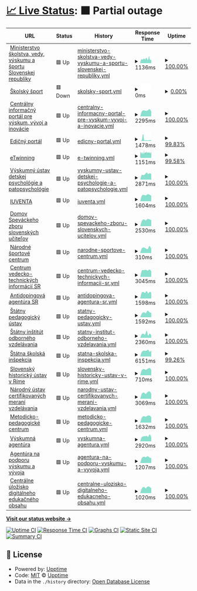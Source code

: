 # [📈 Live Status](https://lubosm.github.io/minedusk-uptime/): <!--live status--> **🟧 Partial outage**

<!--start: status pages-->
<!-- This summary is generated by Upptime (https://github.com/upptime/upptime) -->
<!-- Do not edit this manually, your changes will be overwritten -->
<!-- prettier-ignore -->
| URL | Status | History | Response Time | Uptime |
| --- | ------ | ------- | ------------- | ------ |
| <img alt="" src="https://www.minedu.sk/favicon.ico" height="13"> [Ministerstvo školstva, vedy, výskumu a športu Slovenskej republiky](https://www.minedu.sk/) | 🟩 Up | [ministerstvo-skolstva-vedy-vyskumu-a-sportu-slovenskej-republiky.yml](https://github.com/lubosm/minedusk-uptime/commits/HEAD/history/ministerstvo-skolstva-vedy-vyskumu-a-sportu-slovenskej-republiky.yml) | <details><summary><img alt="Response time graph" src="./graphs/ministerstvo-skolstva-vedy-vyskumu-a-sportu-slovenskej-republiky/response-time-week.png" height="20"> 1136ms</summary><br><a href="https://lubosm.github.io/minedusk-uptime/history/ministerstvo-skolstva-vedy-vyskumu-a-sportu-slovenskej-republiky"><img alt="Response time 1116" src="https://img.shields.io/endpoint?url=https%3A%2F%2Fraw.githubusercontent.com%2Flubosm%2Fminedusk-uptime%2FHEAD%2Fapi%2Fministerstvo-skolstva-vedy-vyskumu-a-sportu-slovenskej-republiky%2Fresponse-time.json"></a><br><a href="https://lubosm.github.io/minedusk-uptime/history/ministerstvo-skolstva-vedy-vyskumu-a-sportu-slovenskej-republiky"><img alt="24-hour response time 1188" src="https://img.shields.io/endpoint?url=https%3A%2F%2Fraw.githubusercontent.com%2Flubosm%2Fminedusk-uptime%2FHEAD%2Fapi%2Fministerstvo-skolstva-vedy-vyskumu-a-sportu-slovenskej-republiky%2Fresponse-time-day.json"></a><br><a href="https://lubosm.github.io/minedusk-uptime/history/ministerstvo-skolstva-vedy-vyskumu-a-sportu-slovenskej-republiky"><img alt="7-day response time 1136" src="https://img.shields.io/endpoint?url=https%3A%2F%2Fraw.githubusercontent.com%2Flubosm%2Fminedusk-uptime%2FHEAD%2Fapi%2Fministerstvo-skolstva-vedy-vyskumu-a-sportu-slovenskej-republiky%2Fresponse-time-week.json"></a><br><a href="https://lubosm.github.io/minedusk-uptime/history/ministerstvo-skolstva-vedy-vyskumu-a-sportu-slovenskej-republiky"><img alt="30-day response time 1094" src="https://img.shields.io/endpoint?url=https%3A%2F%2Fraw.githubusercontent.com%2Flubosm%2Fminedusk-uptime%2FHEAD%2Fapi%2Fministerstvo-skolstva-vedy-vyskumu-a-sportu-slovenskej-republiky%2Fresponse-time-month.json"></a><br><a href="https://lubosm.github.io/minedusk-uptime/history/ministerstvo-skolstva-vedy-vyskumu-a-sportu-slovenskej-republiky"><img alt="1-year response time 1076" src="https://img.shields.io/endpoint?url=https%3A%2F%2Fraw.githubusercontent.com%2Flubosm%2Fminedusk-uptime%2FHEAD%2Fapi%2Fministerstvo-skolstva-vedy-vyskumu-a-sportu-slovenskej-republiky%2Fresponse-time-year.json"></a></details> | <details><summary><a href="https://lubosm.github.io/minedusk-uptime/history/ministerstvo-skolstva-vedy-vyskumu-a-sportu-slovenskej-republiky">100.00%</a></summary><a href="https://lubosm.github.io/minedusk-uptime/history/ministerstvo-skolstva-vedy-vyskumu-a-sportu-slovenskej-republiky"><img alt="All-time uptime 100.00%" src="https://img.shields.io/endpoint?url=https%3A%2F%2Fraw.githubusercontent.com%2Flubosm%2Fminedusk-uptime%2FHEAD%2Fapi%2Fministerstvo-skolstva-vedy-vyskumu-a-sportu-slovenskej-republiky%2Fuptime.json"></a><br><a href="https://lubosm.github.io/minedusk-uptime/history/ministerstvo-skolstva-vedy-vyskumu-a-sportu-slovenskej-republiky"><img alt="24-hour uptime 100.00%" src="https://img.shields.io/endpoint?url=https%3A%2F%2Fraw.githubusercontent.com%2Flubosm%2Fminedusk-uptime%2FHEAD%2Fapi%2Fministerstvo-skolstva-vedy-vyskumu-a-sportu-slovenskej-republiky%2Fuptime-day.json"></a><br><a href="https://lubosm.github.io/minedusk-uptime/history/ministerstvo-skolstva-vedy-vyskumu-a-sportu-slovenskej-republiky"><img alt="7-day uptime 100.00%" src="https://img.shields.io/endpoint?url=https%3A%2F%2Fraw.githubusercontent.com%2Flubosm%2Fminedusk-uptime%2FHEAD%2Fapi%2Fministerstvo-skolstva-vedy-vyskumu-a-sportu-slovenskej-republiky%2Fuptime-week.json"></a><br><a href="https://lubosm.github.io/minedusk-uptime/history/ministerstvo-skolstva-vedy-vyskumu-a-sportu-slovenskej-republiky"><img alt="30-day uptime 100.00%" src="https://img.shields.io/endpoint?url=https%3A%2F%2Fraw.githubusercontent.com%2Flubosm%2Fminedusk-uptime%2FHEAD%2Fapi%2Fministerstvo-skolstva-vedy-vyskumu-a-sportu-slovenskej-republiky%2Fuptime-month.json"></a><br><a href="https://lubosm.github.io/minedusk-uptime/history/ministerstvo-skolstva-vedy-vyskumu-a-sportu-slovenskej-republiky"><img alt="1-year uptime 100.00%" src="https://img.shields.io/endpoint?url=https%3A%2F%2Fraw.githubusercontent.com%2Flubosm%2Fminedusk-uptime%2FHEAD%2Fapi%2Fministerstvo-skolstva-vedy-vyskumu-a-sportu-slovenskej-republiky%2Fuptime-year.json"></a></details>
| <img alt="" src="https://icons.duckduckgo.com/ip3/skolskysport.sk.ico" height="13"> [Školský šport](https://skolskysport.sk/) | 🟥 Down | [skolsky-sport.yml](https://github.com/lubosm/minedusk-uptime/commits/HEAD/history/skolsky-sport.yml) | <details><summary><img alt="Response time graph" src="./graphs/skolsky-sport/response-time-week.png" height="20"> 0ms</summary><br><a href="https://lubosm.github.io/minedusk-uptime/history/skolsky-sport"><img alt="Response time 3746" src="https://img.shields.io/endpoint?url=https%3A%2F%2Fraw.githubusercontent.com%2Flubosm%2Fminedusk-uptime%2FHEAD%2Fapi%2Fskolsky-sport%2Fresponse-time.json"></a><br><a href="https://lubosm.github.io/minedusk-uptime/history/skolsky-sport"><img alt="24-hour response time 0" src="https://img.shields.io/endpoint?url=https%3A%2F%2Fraw.githubusercontent.com%2Flubosm%2Fminedusk-uptime%2FHEAD%2Fapi%2Fskolsky-sport%2Fresponse-time-day.json"></a><br><a href="https://lubosm.github.io/minedusk-uptime/history/skolsky-sport"><img alt="7-day response time 0" src="https://img.shields.io/endpoint?url=https%3A%2F%2Fraw.githubusercontent.com%2Flubosm%2Fminedusk-uptime%2FHEAD%2Fapi%2Fskolsky-sport%2Fresponse-time-week.json"></a><br><a href="https://lubosm.github.io/minedusk-uptime/history/skolsky-sport"><img alt="30-day response time 0" src="https://img.shields.io/endpoint?url=https%3A%2F%2Fraw.githubusercontent.com%2Flubosm%2Fminedusk-uptime%2FHEAD%2Fapi%2Fskolsky-sport%2Fresponse-time-month.json"></a><br><a href="https://lubosm.github.io/minedusk-uptime/history/skolsky-sport"><img alt="1-year response time 3726" src="https://img.shields.io/endpoint?url=https%3A%2F%2Fraw.githubusercontent.com%2Flubosm%2Fminedusk-uptime%2FHEAD%2Fapi%2Fskolsky-sport%2Fresponse-time-year.json"></a></details> | <details><summary><a href="https://lubosm.github.io/minedusk-uptime/history/skolsky-sport">0.00%</a></summary><a href="https://lubosm.github.io/minedusk-uptime/history/skolsky-sport"><img alt="All-time uptime 60.78%" src="https://img.shields.io/endpoint?url=https%3A%2F%2Fraw.githubusercontent.com%2Flubosm%2Fminedusk-uptime%2FHEAD%2Fapi%2Fskolsky-sport%2Fuptime.json"></a><br><a href="https://lubosm.github.io/minedusk-uptime/history/skolsky-sport"><img alt="24-hour uptime 0.00%" src="https://img.shields.io/endpoint?url=https%3A%2F%2Fraw.githubusercontent.com%2Flubosm%2Fminedusk-uptime%2FHEAD%2Fapi%2Fskolsky-sport%2Fuptime-day.json"></a><br><a href="https://lubosm.github.io/minedusk-uptime/history/skolsky-sport"><img alt="7-day uptime 0.00%" src="https://img.shields.io/endpoint?url=https%3A%2F%2Fraw.githubusercontent.com%2Flubosm%2Fminedusk-uptime%2FHEAD%2Fapi%2Fskolsky-sport%2Fuptime-week.json"></a><br><a href="https://lubosm.github.io/minedusk-uptime/history/skolsky-sport"><img alt="30-day uptime 0.00%" src="https://img.shields.io/endpoint?url=https%3A%2F%2Fraw.githubusercontent.com%2Flubosm%2Fminedusk-uptime%2FHEAD%2Fapi%2Fskolsky-sport%2Fuptime-month.json"></a><br><a href="https://lubosm.github.io/minedusk-uptime/history/skolsky-sport"><img alt="1-year uptime 70.21%" src="https://img.shields.io/endpoint?url=https%3A%2F%2Fraw.githubusercontent.com%2Flubosm%2Fminedusk-uptime%2FHEAD%2Fapi%2Fskolsky-sport%2Fuptime-year.json"></a></details>
| <img alt="" src="https://icons.duckduckgo.com/ip3/www.vedatechnika.sk.ico" height="13"> [Centrálny informačný portál pre výskum, vývoj a inovácie](https://www.vedatechnika.sk/) | 🟩 Up | [centralny-informacny-portal-pre-vyskum-vyvoj-a-inovacie.yml](https://github.com/lubosm/minedusk-uptime/commits/HEAD/history/centralny-informacny-portal-pre-vyskum-vyvoj-a-inovacie.yml) | <details><summary><img alt="Response time graph" src="./graphs/centralny-informacny-portal-pre-vyskum-vyvoj-a-inovacie/response-time-week.png" height="20"> 2295ms</summary><br><a href="https://lubosm.github.io/minedusk-uptime/history/centralny-informacny-portal-pre-vyskum-vyvoj-a-inovacie"><img alt="Response time 2129" src="https://img.shields.io/endpoint?url=https%3A%2F%2Fraw.githubusercontent.com%2Flubosm%2Fminedusk-uptime%2FHEAD%2Fapi%2Fcentralny-informacny-portal-pre-vyskum-vyvoj-a-inovacie%2Fresponse-time.json"></a><br><a href="https://lubosm.github.io/minedusk-uptime/history/centralny-informacny-portal-pre-vyskum-vyvoj-a-inovacie"><img alt="24-hour response time 1839" src="https://img.shields.io/endpoint?url=https%3A%2F%2Fraw.githubusercontent.com%2Flubosm%2Fminedusk-uptime%2FHEAD%2Fapi%2Fcentralny-informacny-portal-pre-vyskum-vyvoj-a-inovacie%2Fresponse-time-day.json"></a><br><a href="https://lubosm.github.io/minedusk-uptime/history/centralny-informacny-portal-pre-vyskum-vyvoj-a-inovacie"><img alt="7-day response time 2295" src="https://img.shields.io/endpoint?url=https%3A%2F%2Fraw.githubusercontent.com%2Flubosm%2Fminedusk-uptime%2FHEAD%2Fapi%2Fcentralny-informacny-portal-pre-vyskum-vyvoj-a-inovacie%2Fresponse-time-week.json"></a><br><a href="https://lubosm.github.io/minedusk-uptime/history/centralny-informacny-portal-pre-vyskum-vyvoj-a-inovacie"><img alt="30-day response time 2264" src="https://img.shields.io/endpoint?url=https%3A%2F%2Fraw.githubusercontent.com%2Flubosm%2Fminedusk-uptime%2FHEAD%2Fapi%2Fcentralny-informacny-portal-pre-vyskum-vyvoj-a-inovacie%2Fresponse-time-month.json"></a><br><a href="https://lubosm.github.io/minedusk-uptime/history/centralny-informacny-portal-pre-vyskum-vyvoj-a-inovacie"><img alt="1-year response time 2067" src="https://img.shields.io/endpoint?url=https%3A%2F%2Fraw.githubusercontent.com%2Flubosm%2Fminedusk-uptime%2FHEAD%2Fapi%2Fcentralny-informacny-portal-pre-vyskum-vyvoj-a-inovacie%2Fresponse-time-year.json"></a></details> | <details><summary><a href="https://lubosm.github.io/minedusk-uptime/history/centralny-informacny-portal-pre-vyskum-vyvoj-a-inovacie">100.00%</a></summary><a href="https://lubosm.github.io/minedusk-uptime/history/centralny-informacny-portal-pre-vyskum-vyvoj-a-inovacie"><img alt="All-time uptime 100.00%" src="https://img.shields.io/endpoint?url=https%3A%2F%2Fraw.githubusercontent.com%2Flubosm%2Fminedusk-uptime%2FHEAD%2Fapi%2Fcentralny-informacny-portal-pre-vyskum-vyvoj-a-inovacie%2Fuptime.json"></a><br><a href="https://lubosm.github.io/minedusk-uptime/history/centralny-informacny-portal-pre-vyskum-vyvoj-a-inovacie"><img alt="24-hour uptime 100.00%" src="https://img.shields.io/endpoint?url=https%3A%2F%2Fraw.githubusercontent.com%2Flubosm%2Fminedusk-uptime%2FHEAD%2Fapi%2Fcentralny-informacny-portal-pre-vyskum-vyvoj-a-inovacie%2Fuptime-day.json"></a><br><a href="https://lubosm.github.io/minedusk-uptime/history/centralny-informacny-portal-pre-vyskum-vyvoj-a-inovacie"><img alt="7-day uptime 100.00%" src="https://img.shields.io/endpoint?url=https%3A%2F%2Fraw.githubusercontent.com%2Flubosm%2Fminedusk-uptime%2FHEAD%2Fapi%2Fcentralny-informacny-portal-pre-vyskum-vyvoj-a-inovacie%2Fuptime-week.json"></a><br><a href="https://lubosm.github.io/minedusk-uptime/history/centralny-informacny-portal-pre-vyskum-vyvoj-a-inovacie"><img alt="30-day uptime 100.00%" src="https://img.shields.io/endpoint?url=https%3A%2F%2Fraw.githubusercontent.com%2Flubosm%2Fminedusk-uptime%2FHEAD%2Fapi%2Fcentralny-informacny-portal-pre-vyskum-vyvoj-a-inovacie%2Fuptime-month.json"></a><br><a href="https://lubosm.github.io/minedusk-uptime/history/centralny-informacny-portal-pre-vyskum-vyvoj-a-inovacie"><img alt="1-year uptime 100.00%" src="https://img.shields.io/endpoint?url=https%3A%2F%2Fraw.githubusercontent.com%2Flubosm%2Fminedusk-uptime%2FHEAD%2Fapi%2Fcentralny-informacny-portal-pre-vyskum-vyvoj-a-inovacie%2Fuptime-year.json"></a></details>
| <img alt="" src="https://icons.duckduckgo.com/ip3/edicnyportal.iedu.sk.ico" height="13"> [Edičný portál](https://edicnyportal.iedu.sk/) | 🟩 Up | [edicny-portal.yml](https://github.com/lubosm/minedusk-uptime/commits/HEAD/history/edicny-portal.yml) | <details><summary><img alt="Response time graph" src="./graphs/edicny-portal/response-time-week.png" height="20"> 1478ms</summary><br><a href="https://lubosm.github.io/minedusk-uptime/history/edicny-portal"><img alt="Response time 1551" src="https://img.shields.io/endpoint?url=https%3A%2F%2Fraw.githubusercontent.com%2Flubosm%2Fminedusk-uptime%2FHEAD%2Fapi%2Fedicny-portal%2Fresponse-time.json"></a><br><a href="https://lubosm.github.io/minedusk-uptime/history/edicny-portal"><img alt="24-hour response time 1120" src="https://img.shields.io/endpoint?url=https%3A%2F%2Fraw.githubusercontent.com%2Flubosm%2Fminedusk-uptime%2FHEAD%2Fapi%2Fedicny-portal%2Fresponse-time-day.json"></a><br><a href="https://lubosm.github.io/minedusk-uptime/history/edicny-portal"><img alt="7-day response time 1478" src="https://img.shields.io/endpoint?url=https%3A%2F%2Fraw.githubusercontent.com%2Flubosm%2Fminedusk-uptime%2FHEAD%2Fapi%2Fedicny-portal%2Fresponse-time-week.json"></a><br><a href="https://lubosm.github.io/minedusk-uptime/history/edicny-portal"><img alt="30-day response time 1959" src="https://img.shields.io/endpoint?url=https%3A%2F%2Fraw.githubusercontent.com%2Flubosm%2Fminedusk-uptime%2FHEAD%2Fapi%2Fedicny-portal%2Fresponse-time-month.json"></a><br><a href="https://lubosm.github.io/minedusk-uptime/history/edicny-portal"><img alt="1-year response time 1689" src="https://img.shields.io/endpoint?url=https%3A%2F%2Fraw.githubusercontent.com%2Flubosm%2Fminedusk-uptime%2FHEAD%2Fapi%2Fedicny-portal%2Fresponse-time-year.json"></a></details> | <details><summary><a href="https://lubosm.github.io/minedusk-uptime/history/edicny-portal">99.83%</a></summary><a href="https://lubosm.github.io/minedusk-uptime/history/edicny-portal"><img alt="All-time uptime 99.63%" src="https://img.shields.io/endpoint?url=https%3A%2F%2Fraw.githubusercontent.com%2Flubosm%2Fminedusk-uptime%2FHEAD%2Fapi%2Fedicny-portal%2Fuptime.json"></a><br><a href="https://lubosm.github.io/minedusk-uptime/history/edicny-portal"><img alt="24-hour uptime 100.00%" src="https://img.shields.io/endpoint?url=https%3A%2F%2Fraw.githubusercontent.com%2Flubosm%2Fminedusk-uptime%2FHEAD%2Fapi%2Fedicny-portal%2Fuptime-day.json"></a><br><a href="https://lubosm.github.io/minedusk-uptime/history/edicny-portal"><img alt="7-day uptime 99.83%" src="https://img.shields.io/endpoint?url=https%3A%2F%2Fraw.githubusercontent.com%2Flubosm%2Fminedusk-uptime%2FHEAD%2Fapi%2Fedicny-portal%2Fuptime-week.json"></a><br><a href="https://lubosm.github.io/minedusk-uptime/history/edicny-portal"><img alt="30-day uptime 99.96%" src="https://img.shields.io/endpoint?url=https%3A%2F%2Fraw.githubusercontent.com%2Flubosm%2Fminedusk-uptime%2FHEAD%2Fapi%2Fedicny-portal%2Fuptime-month.json"></a><br><a href="https://lubosm.github.io/minedusk-uptime/history/edicny-portal"><img alt="1-year uptime 98.92%" src="https://img.shields.io/endpoint?url=https%3A%2F%2Fraw.githubusercontent.com%2Flubosm%2Fminedusk-uptime%2FHEAD%2Fapi%2Fedicny-portal%2Fuptime-year.json"></a></details>
| <img alt="" src="https://icons.duckduckgo.com/ip3/www.etwinning.sk.ico" height="13"> [eTwinning](http://www.etwinning.sk/) | 🟩 Up | [e-twinning.yml](https://github.com/lubosm/minedusk-uptime/commits/HEAD/history/e-twinning.yml) | <details><summary><img alt="Response time graph" src="./graphs/e-twinning/response-time-week.png" height="20"> 1151ms</summary><br><a href="https://lubosm.github.io/minedusk-uptime/history/e-twinning"><img alt="Response time 1213" src="https://img.shields.io/endpoint?url=https%3A%2F%2Fraw.githubusercontent.com%2Flubosm%2Fminedusk-uptime%2FHEAD%2Fapi%2Fe-twinning%2Fresponse-time.json"></a><br><a href="https://lubosm.github.io/minedusk-uptime/history/e-twinning"><img alt="24-hour response time 1117" src="https://img.shields.io/endpoint?url=https%3A%2F%2Fraw.githubusercontent.com%2Flubosm%2Fminedusk-uptime%2FHEAD%2Fapi%2Fe-twinning%2Fresponse-time-day.json"></a><br><a href="https://lubosm.github.io/minedusk-uptime/history/e-twinning"><img alt="7-day response time 1151" src="https://img.shields.io/endpoint?url=https%3A%2F%2Fraw.githubusercontent.com%2Flubosm%2Fminedusk-uptime%2FHEAD%2Fapi%2Fe-twinning%2Fresponse-time-week.json"></a><br><a href="https://lubosm.github.io/minedusk-uptime/history/e-twinning"><img alt="30-day response time 1317" src="https://img.shields.io/endpoint?url=https%3A%2F%2Fraw.githubusercontent.com%2Flubosm%2Fminedusk-uptime%2FHEAD%2Fapi%2Fe-twinning%2Fresponse-time-month.json"></a><br><a href="https://lubosm.github.io/minedusk-uptime/history/e-twinning"><img alt="1-year response time 1220" src="https://img.shields.io/endpoint?url=https%3A%2F%2Fraw.githubusercontent.com%2Flubosm%2Fminedusk-uptime%2FHEAD%2Fapi%2Fe-twinning%2Fresponse-time-year.json"></a></details> | <details><summary><a href="https://lubosm.github.io/minedusk-uptime/history/e-twinning">99.58%</a></summary><a href="https://lubosm.github.io/minedusk-uptime/history/e-twinning"><img alt="All-time uptime 98.26%" src="https://img.shields.io/endpoint?url=https%3A%2F%2Fraw.githubusercontent.com%2Flubosm%2Fminedusk-uptime%2FHEAD%2Fapi%2Fe-twinning%2Fuptime.json"></a><br><a href="https://lubosm.github.io/minedusk-uptime/history/e-twinning"><img alt="24-hour uptime 99.59%" src="https://img.shields.io/endpoint?url=https%3A%2F%2Fraw.githubusercontent.com%2Flubosm%2Fminedusk-uptime%2FHEAD%2Fapi%2Fe-twinning%2Fuptime-day.json"></a><br><a href="https://lubosm.github.io/minedusk-uptime/history/e-twinning"><img alt="7-day uptime 99.58%" src="https://img.shields.io/endpoint?url=https%3A%2F%2Fraw.githubusercontent.com%2Flubosm%2Fminedusk-uptime%2FHEAD%2Fapi%2Fe-twinning%2Fuptime-week.json"></a><br><a href="https://lubosm.github.io/minedusk-uptime/history/e-twinning"><img alt="30-day uptime 93.01%" src="https://img.shields.io/endpoint?url=https%3A%2F%2Fraw.githubusercontent.com%2Flubosm%2Fminedusk-uptime%2FHEAD%2Fapi%2Fe-twinning%2Fuptime-month.json"></a><br><a href="https://lubosm.github.io/minedusk-uptime/history/e-twinning"><img alt="1-year uptime 97.99%" src="https://img.shields.io/endpoint?url=https%3A%2F%2Fraw.githubusercontent.com%2Flubosm%2Fminedusk-uptime%2FHEAD%2Fapi%2Fe-twinning%2Fuptime-year.json"></a></details>
| <img alt="" src="https://icons.duckduckgo.com/ip3/vudpap.sk.ico" height="13"> [Výskumný ústav detskej psychológie a patopsychológie](https://vudpap.sk/) | 🟩 Up | [vyskumny-ustav-detskej-psychologie-a-patopsychologie.yml](https://github.com/lubosm/minedusk-uptime/commits/HEAD/history/vyskumny-ustav-detskej-psychologie-a-patopsychologie.yml) | <details><summary><img alt="Response time graph" src="./graphs/vyskumny-ustav-detskej-psychologie-a-patopsychologie/response-time-week.png" height="20"> 2871ms</summary><br><a href="https://lubosm.github.io/minedusk-uptime/history/vyskumny-ustav-detskej-psychologie-a-patopsychologie"><img alt="Response time 2831" src="https://img.shields.io/endpoint?url=https%3A%2F%2Fraw.githubusercontent.com%2Flubosm%2Fminedusk-uptime%2FHEAD%2Fapi%2Fvyskumny-ustav-detskej-psychologie-a-patopsychologie%2Fresponse-time.json"></a><br><a href="https://lubosm.github.io/minedusk-uptime/history/vyskumny-ustav-detskej-psychologie-a-patopsychologie"><img alt="24-hour response time 1886" src="https://img.shields.io/endpoint?url=https%3A%2F%2Fraw.githubusercontent.com%2Flubosm%2Fminedusk-uptime%2FHEAD%2Fapi%2Fvyskumny-ustav-detskej-psychologie-a-patopsychologie%2Fresponse-time-day.json"></a><br><a href="https://lubosm.github.io/minedusk-uptime/history/vyskumny-ustav-detskej-psychologie-a-patopsychologie"><img alt="7-day response time 2871" src="https://img.shields.io/endpoint?url=https%3A%2F%2Fraw.githubusercontent.com%2Flubosm%2Fminedusk-uptime%2FHEAD%2Fapi%2Fvyskumny-ustav-detskej-psychologie-a-patopsychologie%2Fresponse-time-week.json"></a><br><a href="https://lubosm.github.io/minedusk-uptime/history/vyskumny-ustav-detskej-psychologie-a-patopsychologie"><img alt="30-day response time 2611" src="https://img.shields.io/endpoint?url=https%3A%2F%2Fraw.githubusercontent.com%2Flubosm%2Fminedusk-uptime%2FHEAD%2Fapi%2Fvyskumny-ustav-detskej-psychologie-a-patopsychologie%2Fresponse-time-month.json"></a><br><a href="https://lubosm.github.io/minedusk-uptime/history/vyskumny-ustav-detskej-psychologie-a-patopsychologie"><img alt="1-year response time 2928" src="https://img.shields.io/endpoint?url=https%3A%2F%2Fraw.githubusercontent.com%2Flubosm%2Fminedusk-uptime%2FHEAD%2Fapi%2Fvyskumny-ustav-detskej-psychologie-a-patopsychologie%2Fresponse-time-year.json"></a></details> | <details><summary><a href="https://lubosm.github.io/minedusk-uptime/history/vyskumny-ustav-detskej-psychologie-a-patopsychologie">100.00%</a></summary><a href="https://lubosm.github.io/minedusk-uptime/history/vyskumny-ustav-detskej-psychologie-a-patopsychologie"><img alt="All-time uptime 100.00%" src="https://img.shields.io/endpoint?url=https%3A%2F%2Fraw.githubusercontent.com%2Flubosm%2Fminedusk-uptime%2FHEAD%2Fapi%2Fvyskumny-ustav-detskej-psychologie-a-patopsychologie%2Fuptime.json"></a><br><a href="https://lubosm.github.io/minedusk-uptime/history/vyskumny-ustav-detskej-psychologie-a-patopsychologie"><img alt="24-hour uptime 100.00%" src="https://img.shields.io/endpoint?url=https%3A%2F%2Fraw.githubusercontent.com%2Flubosm%2Fminedusk-uptime%2FHEAD%2Fapi%2Fvyskumny-ustav-detskej-psychologie-a-patopsychologie%2Fuptime-day.json"></a><br><a href="https://lubosm.github.io/minedusk-uptime/history/vyskumny-ustav-detskej-psychologie-a-patopsychologie"><img alt="7-day uptime 100.00%" src="https://img.shields.io/endpoint?url=https%3A%2F%2Fraw.githubusercontent.com%2Flubosm%2Fminedusk-uptime%2FHEAD%2Fapi%2Fvyskumny-ustav-detskej-psychologie-a-patopsychologie%2Fuptime-week.json"></a><br><a href="https://lubosm.github.io/minedusk-uptime/history/vyskumny-ustav-detskej-psychologie-a-patopsychologie"><img alt="30-day uptime 100.00%" src="https://img.shields.io/endpoint?url=https%3A%2F%2Fraw.githubusercontent.com%2Flubosm%2Fminedusk-uptime%2FHEAD%2Fapi%2Fvyskumny-ustav-detskej-psychologie-a-patopsychologie%2Fuptime-month.json"></a><br><a href="https://lubosm.github.io/minedusk-uptime/history/vyskumny-ustav-detskej-psychologie-a-patopsychologie"><img alt="1-year uptime 100.00%" src="https://img.shields.io/endpoint?url=https%3A%2F%2Fraw.githubusercontent.com%2Flubosm%2Fminedusk-uptime%2FHEAD%2Fapi%2Fvyskumny-ustav-detskej-psychologie-a-patopsychologie%2Fuptime-year.json"></a></details>
| <img alt="" src="https://icons.duckduckgo.com/ip3/www.iuventa.sk.ico" height="13"> [IUVENTA](https://www.iuventa.sk/) | 🟩 Up | [iuventa.yml](https://github.com/lubosm/minedusk-uptime/commits/HEAD/history/iuventa.yml) | <details><summary><img alt="Response time graph" src="./graphs/iuventa/response-time-week.png" height="20"> 1604ms</summary><br><a href="https://lubosm.github.io/minedusk-uptime/history/iuventa"><img alt="Response time 1553" src="https://img.shields.io/endpoint?url=https%3A%2F%2Fraw.githubusercontent.com%2Flubosm%2Fminedusk-uptime%2FHEAD%2Fapi%2Fiuventa%2Fresponse-time.json"></a><br><a href="https://lubosm.github.io/minedusk-uptime/history/iuventa"><img alt="24-hour response time 1314" src="https://img.shields.io/endpoint?url=https%3A%2F%2Fraw.githubusercontent.com%2Flubosm%2Fminedusk-uptime%2FHEAD%2Fapi%2Fiuventa%2Fresponse-time-day.json"></a><br><a href="https://lubosm.github.io/minedusk-uptime/history/iuventa"><img alt="7-day response time 1604" src="https://img.shields.io/endpoint?url=https%3A%2F%2Fraw.githubusercontent.com%2Flubosm%2Fminedusk-uptime%2FHEAD%2Fapi%2Fiuventa%2Fresponse-time-week.json"></a><br><a href="https://lubosm.github.io/minedusk-uptime/history/iuventa"><img alt="30-day response time 1582" src="https://img.shields.io/endpoint?url=https%3A%2F%2Fraw.githubusercontent.com%2Flubosm%2Fminedusk-uptime%2FHEAD%2Fapi%2Fiuventa%2Fresponse-time-month.json"></a><br><a href="https://lubosm.github.io/minedusk-uptime/history/iuventa"><img alt="1-year response time 1564" src="https://img.shields.io/endpoint?url=https%3A%2F%2Fraw.githubusercontent.com%2Flubosm%2Fminedusk-uptime%2FHEAD%2Fapi%2Fiuventa%2Fresponse-time-year.json"></a></details> | <details><summary><a href="https://lubosm.github.io/minedusk-uptime/history/iuventa">100.00%</a></summary><a href="https://lubosm.github.io/minedusk-uptime/history/iuventa"><img alt="All-time uptime 99.35%" src="https://img.shields.io/endpoint?url=https%3A%2F%2Fraw.githubusercontent.com%2Flubosm%2Fminedusk-uptime%2FHEAD%2Fapi%2Fiuventa%2Fuptime.json"></a><br><a href="https://lubosm.github.io/minedusk-uptime/history/iuventa"><img alt="24-hour uptime 100.00%" src="https://img.shields.io/endpoint?url=https%3A%2F%2Fraw.githubusercontent.com%2Flubosm%2Fminedusk-uptime%2FHEAD%2Fapi%2Fiuventa%2Fuptime-day.json"></a><br><a href="https://lubosm.github.io/minedusk-uptime/history/iuventa"><img alt="7-day uptime 100.00%" src="https://img.shields.io/endpoint?url=https%3A%2F%2Fraw.githubusercontent.com%2Flubosm%2Fminedusk-uptime%2FHEAD%2Fapi%2Fiuventa%2Fuptime-week.json"></a><br><a href="https://lubosm.github.io/minedusk-uptime/history/iuventa"><img alt="30-day uptime 100.00%" src="https://img.shields.io/endpoint?url=https%3A%2F%2Fraw.githubusercontent.com%2Flubosm%2Fminedusk-uptime%2FHEAD%2Fapi%2Fiuventa%2Fuptime-month.json"></a><br><a href="https://lubosm.github.io/minedusk-uptime/history/iuventa"><img alt="1-year uptime 99.25%" src="https://img.shields.io/endpoint?url=https%3A%2F%2Fraw.githubusercontent.com%2Flubosm%2Fminedusk-uptime%2FHEAD%2Fapi%2Fiuventa%2Fuptime-year.json"></a></details>
| <img alt="" src="https://icons.duckduckgo.com/ip3/www.dszsu.sk.ico" height="13"> [Domov Speváckeho zboru slovenských učiteľov](https://www.dszsu.sk/) | 🟩 Up | [domov-spevackeho-zboru-slovenskych-ucitelov.yml](https://github.com/lubosm/minedusk-uptime/commits/HEAD/history/domov-spevackeho-zboru-slovenskych-ucitelov.yml) | <details><summary><img alt="Response time graph" src="./graphs/domov-spevackeho-zboru-slovenskych-ucitelov/response-time-week.png" height="20"> 2530ms</summary><br><a href="https://lubosm.github.io/minedusk-uptime/history/domov-spevackeho-zboru-slovenskych-ucitelov"><img alt="Response time 1913" src="https://img.shields.io/endpoint?url=https%3A%2F%2Fraw.githubusercontent.com%2Flubosm%2Fminedusk-uptime%2FHEAD%2Fapi%2Fdomov-spevackeho-zboru-slovenskych-ucitelov%2Fresponse-time.json"></a><br><a href="https://lubosm.github.io/minedusk-uptime/history/domov-spevackeho-zboru-slovenskych-ucitelov"><img alt="24-hour response time 2054" src="https://img.shields.io/endpoint?url=https%3A%2F%2Fraw.githubusercontent.com%2Flubosm%2Fminedusk-uptime%2FHEAD%2Fapi%2Fdomov-spevackeho-zboru-slovenskych-ucitelov%2Fresponse-time-day.json"></a><br><a href="https://lubosm.github.io/minedusk-uptime/history/domov-spevackeho-zboru-slovenskych-ucitelov"><img alt="7-day response time 2530" src="https://img.shields.io/endpoint?url=https%3A%2F%2Fraw.githubusercontent.com%2Flubosm%2Fminedusk-uptime%2FHEAD%2Fapi%2Fdomov-spevackeho-zboru-slovenskych-ucitelov%2Fresponse-time-week.json"></a><br><a href="https://lubosm.github.io/minedusk-uptime/history/domov-spevackeho-zboru-slovenskych-ucitelov"><img alt="30-day response time 2523" src="https://img.shields.io/endpoint?url=https%3A%2F%2Fraw.githubusercontent.com%2Flubosm%2Fminedusk-uptime%2FHEAD%2Fapi%2Fdomov-spevackeho-zboru-slovenskych-ucitelov%2Fresponse-time-month.json"></a><br><a href="https://lubosm.github.io/minedusk-uptime/history/domov-spevackeho-zboru-slovenskych-ucitelov"><img alt="1-year response time 2179" src="https://img.shields.io/endpoint?url=https%3A%2F%2Fraw.githubusercontent.com%2Flubosm%2Fminedusk-uptime%2FHEAD%2Fapi%2Fdomov-spevackeho-zboru-slovenskych-ucitelov%2Fresponse-time-year.json"></a></details> | <details><summary><a href="https://lubosm.github.io/minedusk-uptime/history/domov-spevackeho-zboru-slovenskych-ucitelov">100.00%</a></summary><a href="https://lubosm.github.io/minedusk-uptime/history/domov-spevackeho-zboru-slovenskych-ucitelov"><img alt="All-time uptime 99.95%" src="https://img.shields.io/endpoint?url=https%3A%2F%2Fraw.githubusercontent.com%2Flubosm%2Fminedusk-uptime%2FHEAD%2Fapi%2Fdomov-spevackeho-zboru-slovenskych-ucitelov%2Fuptime.json"></a><br><a href="https://lubosm.github.io/minedusk-uptime/history/domov-spevackeho-zboru-slovenskych-ucitelov"><img alt="24-hour uptime 100.00%" src="https://img.shields.io/endpoint?url=https%3A%2F%2Fraw.githubusercontent.com%2Flubosm%2Fminedusk-uptime%2FHEAD%2Fapi%2Fdomov-spevackeho-zboru-slovenskych-ucitelov%2Fuptime-day.json"></a><br><a href="https://lubosm.github.io/minedusk-uptime/history/domov-spevackeho-zboru-slovenskych-ucitelov"><img alt="7-day uptime 100.00%" src="https://img.shields.io/endpoint?url=https%3A%2F%2Fraw.githubusercontent.com%2Flubosm%2Fminedusk-uptime%2FHEAD%2Fapi%2Fdomov-spevackeho-zboru-slovenskych-ucitelov%2Fuptime-week.json"></a><br><a href="https://lubosm.github.io/minedusk-uptime/history/domov-spevackeho-zboru-slovenskych-ucitelov"><img alt="30-day uptime 100.00%" src="https://img.shields.io/endpoint?url=https%3A%2F%2Fraw.githubusercontent.com%2Flubosm%2Fminedusk-uptime%2FHEAD%2Fapi%2Fdomov-spevackeho-zboru-slovenskych-ucitelov%2Fuptime-month.json"></a><br><a href="https://lubosm.github.io/minedusk-uptime/history/domov-spevackeho-zboru-slovenskych-ucitelov"><img alt="1-year uptime 99.94%" src="https://img.shields.io/endpoint?url=https%3A%2F%2Fraw.githubusercontent.com%2Flubosm%2Fminedusk-uptime%2FHEAD%2Fapi%2Fdomov-spevackeho-zboru-slovenskych-ucitelov%2Fuptime-year.json"></a></details>
| <img alt="" src="https://icons.duckduckgo.com/ip3/narodnesportovecentrum.sk.ico" height="13"> [Národné športové centrum](https://narodnesportovecentrum.sk/) | 🟩 Up | [narodne-sportove-centrum.yml](https://github.com/lubosm/minedusk-uptime/commits/HEAD/history/narodne-sportove-centrum.yml) | <details><summary><img alt="Response time graph" src="./graphs/narodne-sportove-centrum/response-time-week.png" height="20"> 310ms</summary><br><a href="https://lubosm.github.io/minedusk-uptime/history/narodne-sportove-centrum"><img alt="Response time 238" src="https://img.shields.io/endpoint?url=https%3A%2F%2Fraw.githubusercontent.com%2Flubosm%2Fminedusk-uptime%2FHEAD%2Fapi%2Fnarodne-sportove-centrum%2Fresponse-time.json"></a><br><a href="https://lubosm.github.io/minedusk-uptime/history/narodne-sportove-centrum"><img alt="24-hour response time 359" src="https://img.shields.io/endpoint?url=https%3A%2F%2Fraw.githubusercontent.com%2Flubosm%2Fminedusk-uptime%2FHEAD%2Fapi%2Fnarodne-sportove-centrum%2Fresponse-time-day.json"></a><br><a href="https://lubosm.github.io/minedusk-uptime/history/narodne-sportove-centrum"><img alt="7-day response time 310" src="https://img.shields.io/endpoint?url=https%3A%2F%2Fraw.githubusercontent.com%2Flubosm%2Fminedusk-uptime%2FHEAD%2Fapi%2Fnarodne-sportove-centrum%2Fresponse-time-week.json"></a><br><a href="https://lubosm.github.io/minedusk-uptime/history/narodne-sportove-centrum"><img alt="30-day response time 259" src="https://img.shields.io/endpoint?url=https%3A%2F%2Fraw.githubusercontent.com%2Flubosm%2Fminedusk-uptime%2FHEAD%2Fapi%2Fnarodne-sportove-centrum%2Fresponse-time-month.json"></a><br><a href="https://lubosm.github.io/minedusk-uptime/history/narodne-sportove-centrum"><img alt="1-year response time 238" src="https://img.shields.io/endpoint?url=https%3A%2F%2Fraw.githubusercontent.com%2Flubosm%2Fminedusk-uptime%2FHEAD%2Fapi%2Fnarodne-sportove-centrum%2Fresponse-time-year.json"></a></details> | <details><summary><a href="https://lubosm.github.io/minedusk-uptime/history/narodne-sportove-centrum">100.00%</a></summary><a href="https://lubosm.github.io/minedusk-uptime/history/narodne-sportove-centrum"><img alt="All-time uptime 99.95%" src="https://img.shields.io/endpoint?url=https%3A%2F%2Fraw.githubusercontent.com%2Flubosm%2Fminedusk-uptime%2FHEAD%2Fapi%2Fnarodne-sportove-centrum%2Fuptime.json"></a><br><a href="https://lubosm.github.io/minedusk-uptime/history/narodne-sportove-centrum"><img alt="24-hour uptime 100.00%" src="https://img.shields.io/endpoint?url=https%3A%2F%2Fraw.githubusercontent.com%2Flubosm%2Fminedusk-uptime%2FHEAD%2Fapi%2Fnarodne-sportove-centrum%2Fuptime-day.json"></a><br><a href="https://lubosm.github.io/minedusk-uptime/history/narodne-sportove-centrum"><img alt="7-day uptime 100.00%" src="https://img.shields.io/endpoint?url=https%3A%2F%2Fraw.githubusercontent.com%2Flubosm%2Fminedusk-uptime%2FHEAD%2Fapi%2Fnarodne-sportove-centrum%2Fuptime-week.json"></a><br><a href="https://lubosm.github.io/minedusk-uptime/history/narodne-sportove-centrum"><img alt="30-day uptime 100.00%" src="https://img.shields.io/endpoint?url=https%3A%2F%2Fraw.githubusercontent.com%2Flubosm%2Fminedusk-uptime%2FHEAD%2Fapi%2Fnarodne-sportove-centrum%2Fuptime-month.json"></a><br><a href="https://lubosm.github.io/minedusk-uptime/history/narodne-sportove-centrum"><img alt="1-year uptime 100.00%" src="https://img.shields.io/endpoint?url=https%3A%2F%2Fraw.githubusercontent.com%2Flubosm%2Fminedusk-uptime%2FHEAD%2Fapi%2Fnarodne-sportove-centrum%2Fuptime-year.json"></a></details>
| <img alt="" src="https://icons.duckduckgo.com/ip3/www.cvtisr.sk.ico" height="13"> [Centrum vedecko-technických informácií SR](https://www.cvtisr.sk/) | 🟩 Up | [centrum-vedecko-technickych-informacii-sr.yml](https://github.com/lubosm/minedusk-uptime/commits/HEAD/history/centrum-vedecko-technickych-informacii-sr.yml) | <details><summary><img alt="Response time graph" src="./graphs/centrum-vedecko-technickych-informacii-sr/response-time-week.png" height="20"> 3045ms</summary><br><a href="https://lubosm.github.io/minedusk-uptime/history/centrum-vedecko-technickych-informacii-sr"><img alt="Response time 3157" src="https://img.shields.io/endpoint?url=https%3A%2F%2Fraw.githubusercontent.com%2Flubosm%2Fminedusk-uptime%2FHEAD%2Fapi%2Fcentrum-vedecko-technickych-informacii-sr%2Fresponse-time.json"></a><br><a href="https://lubosm.github.io/minedusk-uptime/history/centrum-vedecko-technickych-informacii-sr"><img alt="24-hour response time 2817" src="https://img.shields.io/endpoint?url=https%3A%2F%2Fraw.githubusercontent.com%2Flubosm%2Fminedusk-uptime%2FHEAD%2Fapi%2Fcentrum-vedecko-technickych-informacii-sr%2Fresponse-time-day.json"></a><br><a href="https://lubosm.github.io/minedusk-uptime/history/centrum-vedecko-technickych-informacii-sr"><img alt="7-day response time 3045" src="https://img.shields.io/endpoint?url=https%3A%2F%2Fraw.githubusercontent.com%2Flubosm%2Fminedusk-uptime%2FHEAD%2Fapi%2Fcentrum-vedecko-technickych-informacii-sr%2Fresponse-time-week.json"></a><br><a href="https://lubosm.github.io/minedusk-uptime/history/centrum-vedecko-technickych-informacii-sr"><img alt="30-day response time 3191" src="https://img.shields.io/endpoint?url=https%3A%2F%2Fraw.githubusercontent.com%2Flubosm%2Fminedusk-uptime%2FHEAD%2Fapi%2Fcentrum-vedecko-technickych-informacii-sr%2Fresponse-time-month.json"></a><br><a href="https://lubosm.github.io/minedusk-uptime/history/centrum-vedecko-technickych-informacii-sr"><img alt="1-year response time 2952" src="https://img.shields.io/endpoint?url=https%3A%2F%2Fraw.githubusercontent.com%2Flubosm%2Fminedusk-uptime%2FHEAD%2Fapi%2Fcentrum-vedecko-technickych-informacii-sr%2Fresponse-time-year.json"></a></details> | <details><summary><a href="https://lubosm.github.io/minedusk-uptime/history/centrum-vedecko-technickych-informacii-sr">100.00%</a></summary><a href="https://lubosm.github.io/minedusk-uptime/history/centrum-vedecko-technickych-informacii-sr"><img alt="All-time uptime 99.54%" src="https://img.shields.io/endpoint?url=https%3A%2F%2Fraw.githubusercontent.com%2Flubosm%2Fminedusk-uptime%2FHEAD%2Fapi%2Fcentrum-vedecko-technickych-informacii-sr%2Fuptime.json"></a><br><a href="https://lubosm.github.io/minedusk-uptime/history/centrum-vedecko-technickych-informacii-sr"><img alt="24-hour uptime 100.00%" src="https://img.shields.io/endpoint?url=https%3A%2F%2Fraw.githubusercontent.com%2Flubosm%2Fminedusk-uptime%2FHEAD%2Fapi%2Fcentrum-vedecko-technickych-informacii-sr%2Fuptime-day.json"></a><br><a href="https://lubosm.github.io/minedusk-uptime/history/centrum-vedecko-technickych-informacii-sr"><img alt="7-day uptime 100.00%" src="https://img.shields.io/endpoint?url=https%3A%2F%2Fraw.githubusercontent.com%2Flubosm%2Fminedusk-uptime%2FHEAD%2Fapi%2Fcentrum-vedecko-technickych-informacii-sr%2Fuptime-week.json"></a><br><a href="https://lubosm.github.io/minedusk-uptime/history/centrum-vedecko-technickych-informacii-sr"><img alt="30-day uptime 100.00%" src="https://img.shields.io/endpoint?url=https%3A%2F%2Fraw.githubusercontent.com%2Flubosm%2Fminedusk-uptime%2FHEAD%2Fapi%2Fcentrum-vedecko-technickych-informacii-sr%2Fuptime-month.json"></a><br><a href="https://lubosm.github.io/minedusk-uptime/history/centrum-vedecko-technickych-informacii-sr"><img alt="1-year uptime 100.00%" src="https://img.shields.io/endpoint?url=https%3A%2F%2Fraw.githubusercontent.com%2Flubosm%2Fminedusk-uptime%2FHEAD%2Fapi%2Fcentrum-vedecko-technickych-informacii-sr%2Fuptime-year.json"></a></details>
| <img alt="" src="https://icons.duckduckgo.com/ip3/www.antidoping.sk.ico" height="13"> [Antidopingová agentúra SR](https://www.antidoping.sk/) | 🟩 Up | [antidopingova-agentura-sr.yml](https://github.com/lubosm/minedusk-uptime/commits/HEAD/history/antidopingova-agentura-sr.yml) | <details><summary><img alt="Response time graph" src="./graphs/antidopingova-agentura-sr/response-time-week.png" height="20"> 1598ms</summary><br><a href="https://lubosm.github.io/minedusk-uptime/history/antidopingova-agentura-sr"><img alt="Response time 1393" src="https://img.shields.io/endpoint?url=https%3A%2F%2Fraw.githubusercontent.com%2Flubosm%2Fminedusk-uptime%2FHEAD%2Fapi%2Fantidopingova-agentura-sr%2Fresponse-time.json"></a><br><a href="https://lubosm.github.io/minedusk-uptime/history/antidopingova-agentura-sr"><img alt="24-hour response time 1224" src="https://img.shields.io/endpoint?url=https%3A%2F%2Fraw.githubusercontent.com%2Flubosm%2Fminedusk-uptime%2FHEAD%2Fapi%2Fantidopingova-agentura-sr%2Fresponse-time-day.json"></a><br><a href="https://lubosm.github.io/minedusk-uptime/history/antidopingova-agentura-sr"><img alt="7-day response time 1598" src="https://img.shields.io/endpoint?url=https%3A%2F%2Fraw.githubusercontent.com%2Flubosm%2Fminedusk-uptime%2FHEAD%2Fapi%2Fantidopingova-agentura-sr%2Fresponse-time-week.json"></a><br><a href="https://lubosm.github.io/minedusk-uptime/history/antidopingova-agentura-sr"><img alt="30-day response time 1544" src="https://img.shields.io/endpoint?url=https%3A%2F%2Fraw.githubusercontent.com%2Flubosm%2Fminedusk-uptime%2FHEAD%2Fapi%2Fantidopingova-agentura-sr%2Fresponse-time-month.json"></a><br><a href="https://lubosm.github.io/minedusk-uptime/history/antidopingova-agentura-sr"><img alt="1-year response time 1387" src="https://img.shields.io/endpoint?url=https%3A%2F%2Fraw.githubusercontent.com%2Flubosm%2Fminedusk-uptime%2FHEAD%2Fapi%2Fantidopingova-agentura-sr%2Fresponse-time-year.json"></a></details> | <details><summary><a href="https://lubosm.github.io/minedusk-uptime/history/antidopingova-agentura-sr">100.00%</a></summary><a href="https://lubosm.github.io/minedusk-uptime/history/antidopingova-agentura-sr"><img alt="All-time uptime 98.98%" src="https://img.shields.io/endpoint?url=https%3A%2F%2Fraw.githubusercontent.com%2Flubosm%2Fminedusk-uptime%2FHEAD%2Fapi%2Fantidopingova-agentura-sr%2Fuptime.json"></a><br><a href="https://lubosm.github.io/minedusk-uptime/history/antidopingova-agentura-sr"><img alt="24-hour uptime 100.00%" src="https://img.shields.io/endpoint?url=https%3A%2F%2Fraw.githubusercontent.com%2Flubosm%2Fminedusk-uptime%2FHEAD%2Fapi%2Fantidopingova-agentura-sr%2Fuptime-day.json"></a><br><a href="https://lubosm.github.io/minedusk-uptime/history/antidopingova-agentura-sr"><img alt="7-day uptime 100.00%" src="https://img.shields.io/endpoint?url=https%3A%2F%2Fraw.githubusercontent.com%2Flubosm%2Fminedusk-uptime%2FHEAD%2Fapi%2Fantidopingova-agentura-sr%2Fuptime-week.json"></a><br><a href="https://lubosm.github.io/minedusk-uptime/history/antidopingova-agentura-sr"><img alt="30-day uptime 100.00%" src="https://img.shields.io/endpoint?url=https%3A%2F%2Fraw.githubusercontent.com%2Flubosm%2Fminedusk-uptime%2FHEAD%2Fapi%2Fantidopingova-agentura-sr%2Fuptime-month.json"></a><br><a href="https://lubosm.github.io/minedusk-uptime/history/antidopingova-agentura-sr"><img alt="1-year uptime 98.30%" src="https://img.shields.io/endpoint?url=https%3A%2F%2Fraw.githubusercontent.com%2Flubosm%2Fminedusk-uptime%2FHEAD%2Fapi%2Fantidopingova-agentura-sr%2Fuptime-year.json"></a></details>
| <img alt="" src="https://icons.duckduckgo.com/ip3/www.statpedu.sk.ico" height="13"> [Štátny pedagogický ústav](https://www.statpedu.sk/) | 🟩 Up | [statny-pedagogicky-ustav.yml](https://github.com/lubosm/minedusk-uptime/commits/HEAD/history/statny-pedagogicky-ustav.yml) | <details><summary><img alt="Response time graph" src="./graphs/statny-pedagogicky-ustav/response-time-week.png" height="20"> 1592ms</summary><br><a href="https://lubosm.github.io/minedusk-uptime/history/statny-pedagogicky-ustav"><img alt="Response time 2131" src="https://img.shields.io/endpoint?url=https%3A%2F%2Fraw.githubusercontent.com%2Flubosm%2Fminedusk-uptime%2FHEAD%2Fapi%2Fstatny-pedagogicky-ustav%2Fresponse-time.json"></a><br><a href="https://lubosm.github.io/minedusk-uptime/history/statny-pedagogicky-ustav"><img alt="24-hour response time 1202" src="https://img.shields.io/endpoint?url=https%3A%2F%2Fraw.githubusercontent.com%2Flubosm%2Fminedusk-uptime%2FHEAD%2Fapi%2Fstatny-pedagogicky-ustav%2Fresponse-time-day.json"></a><br><a href="https://lubosm.github.io/minedusk-uptime/history/statny-pedagogicky-ustav"><img alt="7-day response time 1592" src="https://img.shields.io/endpoint?url=https%3A%2F%2Fraw.githubusercontent.com%2Flubosm%2Fminedusk-uptime%2FHEAD%2Fapi%2Fstatny-pedagogicky-ustav%2Fresponse-time-week.json"></a><br><a href="https://lubosm.github.io/minedusk-uptime/history/statny-pedagogicky-ustav"><img alt="30-day response time 1523" src="https://img.shields.io/endpoint?url=https%3A%2F%2Fraw.githubusercontent.com%2Flubosm%2Fminedusk-uptime%2FHEAD%2Fapi%2Fstatny-pedagogicky-ustav%2Fresponse-time-month.json"></a><br><a href="https://lubosm.github.io/minedusk-uptime/history/statny-pedagogicky-ustav"><img alt="1-year response time 2144" src="https://img.shields.io/endpoint?url=https%3A%2F%2Fraw.githubusercontent.com%2Flubosm%2Fminedusk-uptime%2FHEAD%2Fapi%2Fstatny-pedagogicky-ustav%2Fresponse-time-year.json"></a></details> | <details><summary><a href="https://lubosm.github.io/minedusk-uptime/history/statny-pedagogicky-ustav">100.00%</a></summary><a href="https://lubosm.github.io/minedusk-uptime/history/statny-pedagogicky-ustav"><img alt="All-time uptime 98.64%" src="https://img.shields.io/endpoint?url=https%3A%2F%2Fraw.githubusercontent.com%2Flubosm%2Fminedusk-uptime%2FHEAD%2Fapi%2Fstatny-pedagogicky-ustav%2Fuptime.json"></a><br><a href="https://lubosm.github.io/minedusk-uptime/history/statny-pedagogicky-ustav"><img alt="24-hour uptime 100.00%" src="https://img.shields.io/endpoint?url=https%3A%2F%2Fraw.githubusercontent.com%2Flubosm%2Fminedusk-uptime%2FHEAD%2Fapi%2Fstatny-pedagogicky-ustav%2Fuptime-day.json"></a><br><a href="https://lubosm.github.io/minedusk-uptime/history/statny-pedagogicky-ustav"><img alt="7-day uptime 100.00%" src="https://img.shields.io/endpoint?url=https%3A%2F%2Fraw.githubusercontent.com%2Flubosm%2Fminedusk-uptime%2FHEAD%2Fapi%2Fstatny-pedagogicky-ustav%2Fuptime-week.json"></a><br><a href="https://lubosm.github.io/minedusk-uptime/history/statny-pedagogicky-ustav"><img alt="30-day uptime 100.00%" src="https://img.shields.io/endpoint?url=https%3A%2F%2Fraw.githubusercontent.com%2Flubosm%2Fminedusk-uptime%2FHEAD%2Fapi%2Fstatny-pedagogicky-ustav%2Fuptime-month.json"></a><br><a href="https://lubosm.github.io/minedusk-uptime/history/statny-pedagogicky-ustav"><img alt="1-year uptime 96.62%" src="https://img.shields.io/endpoint?url=https%3A%2F%2Fraw.githubusercontent.com%2Flubosm%2Fminedusk-uptime%2FHEAD%2Fapi%2Fstatny-pedagogicky-ustav%2Fuptime-year.json"></a></details>
| <img alt="" src="https://icons.duckduckgo.com/ip3/siov.sk.ico" height="13"> [Štátny inštitút odborného vzdelávania](https://siov.sk/) | 🟩 Up | [statny-institut-odborneho-vzdelavania.yml](https://github.com/lubosm/minedusk-uptime/commits/HEAD/history/statny-institut-odborneho-vzdelavania.yml) | <details><summary><img alt="Response time graph" src="./graphs/statny-institut-odborneho-vzdelavania/response-time-week.png" height="20"> 2360ms</summary><br><a href="https://lubosm.github.io/minedusk-uptime/history/statny-institut-odborneho-vzdelavania"><img alt="Response time 1875" src="https://img.shields.io/endpoint?url=https%3A%2F%2Fraw.githubusercontent.com%2Flubosm%2Fminedusk-uptime%2FHEAD%2Fapi%2Fstatny-institut-odborneho-vzdelavania%2Fresponse-time.json"></a><br><a href="https://lubosm.github.io/minedusk-uptime/history/statny-institut-odborneho-vzdelavania"><img alt="24-hour response time 1220" src="https://img.shields.io/endpoint?url=https%3A%2F%2Fraw.githubusercontent.com%2Flubosm%2Fminedusk-uptime%2FHEAD%2Fapi%2Fstatny-institut-odborneho-vzdelavania%2Fresponse-time-day.json"></a><br><a href="https://lubosm.github.io/minedusk-uptime/history/statny-institut-odborneho-vzdelavania"><img alt="7-day response time 2360" src="https://img.shields.io/endpoint?url=https%3A%2F%2Fraw.githubusercontent.com%2Flubosm%2Fminedusk-uptime%2FHEAD%2Fapi%2Fstatny-institut-odborneho-vzdelavania%2Fresponse-time-week.json"></a><br><a href="https://lubosm.github.io/minedusk-uptime/history/statny-institut-odborneho-vzdelavania"><img alt="30-day response time 1991" src="https://img.shields.io/endpoint?url=https%3A%2F%2Fraw.githubusercontent.com%2Flubosm%2Fminedusk-uptime%2FHEAD%2Fapi%2Fstatny-institut-odborneho-vzdelavania%2Fresponse-time-month.json"></a><br><a href="https://lubosm.github.io/minedusk-uptime/history/statny-institut-odborneho-vzdelavania"><img alt="1-year response time 1815" src="https://img.shields.io/endpoint?url=https%3A%2F%2Fraw.githubusercontent.com%2Flubosm%2Fminedusk-uptime%2FHEAD%2Fapi%2Fstatny-institut-odborneho-vzdelavania%2Fresponse-time-year.json"></a></details> | <details><summary><a href="https://lubosm.github.io/minedusk-uptime/history/statny-institut-odborneho-vzdelavania">100.00%</a></summary><a href="https://lubosm.github.io/minedusk-uptime/history/statny-institut-odborneho-vzdelavania"><img alt="All-time uptime 99.24%" src="https://img.shields.io/endpoint?url=https%3A%2F%2Fraw.githubusercontent.com%2Flubosm%2Fminedusk-uptime%2FHEAD%2Fapi%2Fstatny-institut-odborneho-vzdelavania%2Fuptime.json"></a><br><a href="https://lubosm.github.io/minedusk-uptime/history/statny-institut-odborneho-vzdelavania"><img alt="24-hour uptime 100.00%" src="https://img.shields.io/endpoint?url=https%3A%2F%2Fraw.githubusercontent.com%2Flubosm%2Fminedusk-uptime%2FHEAD%2Fapi%2Fstatny-institut-odborneho-vzdelavania%2Fuptime-day.json"></a><br><a href="https://lubosm.github.io/minedusk-uptime/history/statny-institut-odborneho-vzdelavania"><img alt="7-day uptime 100.00%" src="https://img.shields.io/endpoint?url=https%3A%2F%2Fraw.githubusercontent.com%2Flubosm%2Fminedusk-uptime%2FHEAD%2Fapi%2Fstatny-institut-odborneho-vzdelavania%2Fuptime-week.json"></a><br><a href="https://lubosm.github.io/minedusk-uptime/history/statny-institut-odborneho-vzdelavania"><img alt="30-day uptime 99.95%" src="https://img.shields.io/endpoint?url=https%3A%2F%2Fraw.githubusercontent.com%2Flubosm%2Fminedusk-uptime%2FHEAD%2Fapi%2Fstatny-institut-odborneho-vzdelavania%2Fuptime-month.json"></a><br><a href="https://lubosm.github.io/minedusk-uptime/history/statny-institut-odborneho-vzdelavania"><img alt="1-year uptime 99.95%" src="https://img.shields.io/endpoint?url=https%3A%2F%2Fraw.githubusercontent.com%2Flubosm%2Fminedusk-uptime%2FHEAD%2Fapi%2Fstatny-institut-odborneho-vzdelavania%2Fuptime-year.json"></a></details>
| <img alt="" src="https://icons.duckduckgo.com/ip3/www.ssi.sk.ico" height="13"> [Štátna školská inšpekcia](https://www.ssi.sk/) | 🟩 Up | [statna-skolska-inspekcia.yml](https://github.com/lubosm/minedusk-uptime/commits/HEAD/history/statna-skolska-inspekcia.yml) | <details><summary><img alt="Response time graph" src="./graphs/statna-skolska-inspekcia/response-time-week.png" height="20"> 6151ms</summary><br><a href="https://lubosm.github.io/minedusk-uptime/history/statna-skolska-inspekcia"><img alt="Response time 5464" src="https://img.shields.io/endpoint?url=https%3A%2F%2Fraw.githubusercontent.com%2Flubosm%2Fminedusk-uptime%2FHEAD%2Fapi%2Fstatna-skolska-inspekcia%2Fresponse-time.json"></a><br><a href="https://lubosm.github.io/minedusk-uptime/history/statna-skolska-inspekcia"><img alt="24-hour response time 5577" src="https://img.shields.io/endpoint?url=https%3A%2F%2Fraw.githubusercontent.com%2Flubosm%2Fminedusk-uptime%2FHEAD%2Fapi%2Fstatna-skolska-inspekcia%2Fresponse-time-day.json"></a><br><a href="https://lubosm.github.io/minedusk-uptime/history/statna-skolska-inspekcia"><img alt="7-day response time 6151" src="https://img.shields.io/endpoint?url=https%3A%2F%2Fraw.githubusercontent.com%2Flubosm%2Fminedusk-uptime%2FHEAD%2Fapi%2Fstatna-skolska-inspekcia%2Fresponse-time-week.json"></a><br><a href="https://lubosm.github.io/minedusk-uptime/history/statna-skolska-inspekcia"><img alt="30-day response time 5801" src="https://img.shields.io/endpoint?url=https%3A%2F%2Fraw.githubusercontent.com%2Flubosm%2Fminedusk-uptime%2FHEAD%2Fapi%2Fstatna-skolska-inspekcia%2Fresponse-time-month.json"></a><br><a href="https://lubosm.github.io/minedusk-uptime/history/statna-skolska-inspekcia"><img alt="1-year response time 5499" src="https://img.shields.io/endpoint?url=https%3A%2F%2Fraw.githubusercontent.com%2Flubosm%2Fminedusk-uptime%2FHEAD%2Fapi%2Fstatna-skolska-inspekcia%2Fresponse-time-year.json"></a></details> | <details><summary><a href="https://lubosm.github.io/minedusk-uptime/history/statna-skolska-inspekcia">99.26%</a></summary><a href="https://lubosm.github.io/minedusk-uptime/history/statna-skolska-inspekcia"><img alt="All-time uptime 99.60%" src="https://img.shields.io/endpoint?url=https%3A%2F%2Fraw.githubusercontent.com%2Flubosm%2Fminedusk-uptime%2FHEAD%2Fapi%2Fstatna-skolska-inspekcia%2Fuptime.json"></a><br><a href="https://lubosm.github.io/minedusk-uptime/history/statna-skolska-inspekcia"><img alt="24-hour uptime 100.00%" src="https://img.shields.io/endpoint?url=https%3A%2F%2Fraw.githubusercontent.com%2Flubosm%2Fminedusk-uptime%2FHEAD%2Fapi%2Fstatna-skolska-inspekcia%2Fuptime-day.json"></a><br><a href="https://lubosm.github.io/minedusk-uptime/history/statna-skolska-inspekcia"><img alt="7-day uptime 99.26%" src="https://img.shields.io/endpoint?url=https%3A%2F%2Fraw.githubusercontent.com%2Flubosm%2Fminedusk-uptime%2FHEAD%2Fapi%2Fstatna-skolska-inspekcia%2Fuptime-week.json"></a><br><a href="https://lubosm.github.io/minedusk-uptime/history/statna-skolska-inspekcia"><img alt="30-day uptime 99.83%" src="https://img.shields.io/endpoint?url=https%3A%2F%2Fraw.githubusercontent.com%2Flubosm%2Fminedusk-uptime%2FHEAD%2Fapi%2Fstatna-skolska-inspekcia%2Fuptime-month.json"></a><br><a href="https://lubosm.github.io/minedusk-uptime/history/statna-skolska-inspekcia"><img alt="1-year uptime 99.98%" src="https://img.shields.io/endpoint?url=https%3A%2F%2Fraw.githubusercontent.com%2Flubosm%2Fminedusk-uptime%2FHEAD%2Fapi%2Fstatna-skolska-inspekcia%2Fuptime-year.json"></a></details>
| <img alt="" src="https://icons.duckduckgo.com/ip3/www.shur.sk.ico" height="13"> [Slovenský historický ústav v Ríme](http://www.shur.sk/) | 🟩 Up | [slovensky-historicky-ustav-v-rime.yml](https://github.com/lubosm/minedusk-uptime/commits/HEAD/history/slovensky-historicky-ustav-v-rime.yml) | <details><summary><img alt="Response time graph" src="./graphs/slovensky-historicky-ustav-v-rime/response-time-week.png" height="20"> 710ms</summary><br><a href="https://lubosm.github.io/minedusk-uptime/history/slovensky-historicky-ustav-v-rime"><img alt="Response time 608" src="https://img.shields.io/endpoint?url=https%3A%2F%2Fraw.githubusercontent.com%2Flubosm%2Fminedusk-uptime%2FHEAD%2Fapi%2Fslovensky-historicky-ustav-v-rime%2Fresponse-time.json"></a><br><a href="https://lubosm.github.io/minedusk-uptime/history/slovensky-historicky-ustav-v-rime"><img alt="24-hour response time 561" src="https://img.shields.io/endpoint?url=https%3A%2F%2Fraw.githubusercontent.com%2Flubosm%2Fminedusk-uptime%2FHEAD%2Fapi%2Fslovensky-historicky-ustav-v-rime%2Fresponse-time-day.json"></a><br><a href="https://lubosm.github.io/minedusk-uptime/history/slovensky-historicky-ustav-v-rime"><img alt="7-day response time 710" src="https://img.shields.io/endpoint?url=https%3A%2F%2Fraw.githubusercontent.com%2Flubosm%2Fminedusk-uptime%2FHEAD%2Fapi%2Fslovensky-historicky-ustav-v-rime%2Fresponse-time-week.json"></a><br><a href="https://lubosm.github.io/minedusk-uptime/history/slovensky-historicky-ustav-v-rime"><img alt="30-day response time 687" src="https://img.shields.io/endpoint?url=https%3A%2F%2Fraw.githubusercontent.com%2Flubosm%2Fminedusk-uptime%2FHEAD%2Fapi%2Fslovensky-historicky-ustav-v-rime%2Fresponse-time-month.json"></a><br><a href="https://lubosm.github.io/minedusk-uptime/history/slovensky-historicky-ustav-v-rime"><img alt="1-year response time 616" src="https://img.shields.io/endpoint?url=https%3A%2F%2Fraw.githubusercontent.com%2Flubosm%2Fminedusk-uptime%2FHEAD%2Fapi%2Fslovensky-historicky-ustav-v-rime%2Fresponse-time-year.json"></a></details> | <details><summary><a href="https://lubosm.github.io/minedusk-uptime/history/slovensky-historicky-ustav-v-rime">100.00%</a></summary><a href="https://lubosm.github.io/minedusk-uptime/history/slovensky-historicky-ustav-v-rime"><img alt="All-time uptime 99.97%" src="https://img.shields.io/endpoint?url=https%3A%2F%2Fraw.githubusercontent.com%2Flubosm%2Fminedusk-uptime%2FHEAD%2Fapi%2Fslovensky-historicky-ustav-v-rime%2Fuptime.json"></a><br><a href="https://lubosm.github.io/minedusk-uptime/history/slovensky-historicky-ustav-v-rime"><img alt="24-hour uptime 100.00%" src="https://img.shields.io/endpoint?url=https%3A%2F%2Fraw.githubusercontent.com%2Flubosm%2Fminedusk-uptime%2FHEAD%2Fapi%2Fslovensky-historicky-ustav-v-rime%2Fuptime-day.json"></a><br><a href="https://lubosm.github.io/minedusk-uptime/history/slovensky-historicky-ustav-v-rime"><img alt="7-day uptime 100.00%" src="https://img.shields.io/endpoint?url=https%3A%2F%2Fraw.githubusercontent.com%2Flubosm%2Fminedusk-uptime%2FHEAD%2Fapi%2Fslovensky-historicky-ustav-v-rime%2Fuptime-week.json"></a><br><a href="https://lubosm.github.io/minedusk-uptime/history/slovensky-historicky-ustav-v-rime"><img alt="30-day uptime 100.00%" src="https://img.shields.io/endpoint?url=https%3A%2F%2Fraw.githubusercontent.com%2Flubosm%2Fminedusk-uptime%2FHEAD%2Fapi%2Fslovensky-historicky-ustav-v-rime%2Fuptime-month.json"></a><br><a href="https://lubosm.github.io/minedusk-uptime/history/slovensky-historicky-ustav-v-rime"><img alt="1-year uptime 99.99%" src="https://img.shields.io/endpoint?url=https%3A%2F%2Fraw.githubusercontent.com%2Flubosm%2Fminedusk-uptime%2FHEAD%2Fapi%2Fslovensky-historicky-ustav-v-rime%2Fuptime-year.json"></a></details>
| <img alt="" src="https://icons.duckduckgo.com/ip3/www.nucem.sk.ico" height="13"> [Národný ústav certifikovaných meraní vzdelávania](https://www.nucem.sk/) | 🟩 Up | [narodny-ustav-certifikovanych-merani-vzdelavania.yml](https://github.com/lubosm/minedusk-uptime/commits/HEAD/history/narodny-ustav-certifikovanych-merani-vzdelavania.yml) | <details><summary><img alt="Response time graph" src="./graphs/narodny-ustav-certifikovanych-merani-vzdelavania/response-time-week.png" height="20"> 3069ms</summary><br><a href="https://lubosm.github.io/minedusk-uptime/history/narodny-ustav-certifikovanych-merani-vzdelavania"><img alt="Response time 2631" src="https://img.shields.io/endpoint?url=https%3A%2F%2Fraw.githubusercontent.com%2Flubosm%2Fminedusk-uptime%2FHEAD%2Fapi%2Fnarodny-ustav-certifikovanych-merani-vzdelavania%2Fresponse-time.json"></a><br><a href="https://lubosm.github.io/minedusk-uptime/history/narodny-ustav-certifikovanych-merani-vzdelavania"><img alt="24-hour response time 2214" src="https://img.shields.io/endpoint?url=https%3A%2F%2Fraw.githubusercontent.com%2Flubosm%2Fminedusk-uptime%2FHEAD%2Fapi%2Fnarodny-ustav-certifikovanych-merani-vzdelavania%2Fresponse-time-day.json"></a><br><a href="https://lubosm.github.io/minedusk-uptime/history/narodny-ustav-certifikovanych-merani-vzdelavania"><img alt="7-day response time 3069" src="https://img.shields.io/endpoint?url=https%3A%2F%2Fraw.githubusercontent.com%2Flubosm%2Fminedusk-uptime%2FHEAD%2Fapi%2Fnarodny-ustav-certifikovanych-merani-vzdelavania%2Fresponse-time-week.json"></a><br><a href="https://lubosm.github.io/minedusk-uptime/history/narodny-ustav-certifikovanych-merani-vzdelavania"><img alt="30-day response time 2862" src="https://img.shields.io/endpoint?url=https%3A%2F%2Fraw.githubusercontent.com%2Flubosm%2Fminedusk-uptime%2FHEAD%2Fapi%2Fnarodny-ustav-certifikovanych-merani-vzdelavania%2Fresponse-time-month.json"></a><br><a href="https://lubosm.github.io/minedusk-uptime/history/narodny-ustav-certifikovanych-merani-vzdelavania"><img alt="1-year response time 2685" src="https://img.shields.io/endpoint?url=https%3A%2F%2Fraw.githubusercontent.com%2Flubosm%2Fminedusk-uptime%2FHEAD%2Fapi%2Fnarodny-ustav-certifikovanych-merani-vzdelavania%2Fresponse-time-year.json"></a></details> | <details><summary><a href="https://lubosm.github.io/minedusk-uptime/history/narodny-ustav-certifikovanych-merani-vzdelavania">100.00%</a></summary><a href="https://lubosm.github.io/minedusk-uptime/history/narodny-ustav-certifikovanych-merani-vzdelavania"><img alt="All-time uptime 99.56%" src="https://img.shields.io/endpoint?url=https%3A%2F%2Fraw.githubusercontent.com%2Flubosm%2Fminedusk-uptime%2FHEAD%2Fapi%2Fnarodny-ustav-certifikovanych-merani-vzdelavania%2Fuptime.json"></a><br><a href="https://lubosm.github.io/minedusk-uptime/history/narodny-ustav-certifikovanych-merani-vzdelavania"><img alt="24-hour uptime 100.00%" src="https://img.shields.io/endpoint?url=https%3A%2F%2Fraw.githubusercontent.com%2Flubosm%2Fminedusk-uptime%2FHEAD%2Fapi%2Fnarodny-ustav-certifikovanych-merani-vzdelavania%2Fuptime-day.json"></a><br><a href="https://lubosm.github.io/minedusk-uptime/history/narodny-ustav-certifikovanych-merani-vzdelavania"><img alt="7-day uptime 100.00%" src="https://img.shields.io/endpoint?url=https%3A%2F%2Fraw.githubusercontent.com%2Flubosm%2Fminedusk-uptime%2FHEAD%2Fapi%2Fnarodny-ustav-certifikovanych-merani-vzdelavania%2Fuptime-week.json"></a><br><a href="https://lubosm.github.io/minedusk-uptime/history/narodny-ustav-certifikovanych-merani-vzdelavania"><img alt="30-day uptime 100.00%" src="https://img.shields.io/endpoint?url=https%3A%2F%2Fraw.githubusercontent.com%2Flubosm%2Fminedusk-uptime%2FHEAD%2Fapi%2Fnarodny-ustav-certifikovanych-merani-vzdelavania%2Fuptime-month.json"></a><br><a href="https://lubosm.github.io/minedusk-uptime/history/narodny-ustav-certifikovanych-merani-vzdelavania"><img alt="1-year uptime 99.77%" src="https://img.shields.io/endpoint?url=https%3A%2F%2Fraw.githubusercontent.com%2Flubosm%2Fminedusk-uptime%2FHEAD%2Fapi%2Fnarodny-ustav-certifikovanych-merani-vzdelavania%2Fuptime-year.json"></a></details>
| <img alt="" src="https://icons.duckduckgo.com/ip3/mpc-edu.sk.ico" height="13"> [Metodicko-pedagogické centrum](https://mpc-edu.sk/) | 🟩 Up | [metodicko-pedagogicke-centrum.yml](https://github.com/lubosm/minedusk-uptime/commits/HEAD/history/metodicko-pedagogicke-centrum.yml) | <details><summary><img alt="Response time graph" src="./graphs/metodicko-pedagogicke-centrum/response-time-week.png" height="20"> 1632ms</summary><br><a href="https://lubosm.github.io/minedusk-uptime/history/metodicko-pedagogicke-centrum"><img alt="Response time 1194" src="https://img.shields.io/endpoint?url=https%3A%2F%2Fraw.githubusercontent.com%2Flubosm%2Fminedusk-uptime%2FHEAD%2Fapi%2Fmetodicko-pedagogicke-centrum%2Fresponse-time.json"></a><br><a href="https://lubosm.github.io/minedusk-uptime/history/metodicko-pedagogicke-centrum"><img alt="24-hour response time 1232" src="https://img.shields.io/endpoint?url=https%3A%2F%2Fraw.githubusercontent.com%2Flubosm%2Fminedusk-uptime%2FHEAD%2Fapi%2Fmetodicko-pedagogicke-centrum%2Fresponse-time-day.json"></a><br><a href="https://lubosm.github.io/minedusk-uptime/history/metodicko-pedagogicke-centrum"><img alt="7-day response time 1632" src="https://img.shields.io/endpoint?url=https%3A%2F%2Fraw.githubusercontent.com%2Flubosm%2Fminedusk-uptime%2FHEAD%2Fapi%2Fmetodicko-pedagogicke-centrum%2Fresponse-time-week.json"></a><br><a href="https://lubosm.github.io/minedusk-uptime/history/metodicko-pedagogicke-centrum"><img alt="30-day response time 1581" src="https://img.shields.io/endpoint?url=https%3A%2F%2Fraw.githubusercontent.com%2Flubosm%2Fminedusk-uptime%2FHEAD%2Fapi%2Fmetodicko-pedagogicke-centrum%2Fresponse-time-month.json"></a><br><a href="https://lubosm.github.io/minedusk-uptime/history/metodicko-pedagogicke-centrum"><img alt="1-year response time 1278" src="https://img.shields.io/endpoint?url=https%3A%2F%2Fraw.githubusercontent.com%2Flubosm%2Fminedusk-uptime%2FHEAD%2Fapi%2Fmetodicko-pedagogicke-centrum%2Fresponse-time-year.json"></a></details> | <details><summary><a href="https://lubosm.github.io/minedusk-uptime/history/metodicko-pedagogicke-centrum">100.00%</a></summary><a href="https://lubosm.github.io/minedusk-uptime/history/metodicko-pedagogicke-centrum"><img alt="All-time uptime 99.60%" src="https://img.shields.io/endpoint?url=https%3A%2F%2Fraw.githubusercontent.com%2Flubosm%2Fminedusk-uptime%2FHEAD%2Fapi%2Fmetodicko-pedagogicke-centrum%2Fuptime.json"></a><br><a href="https://lubosm.github.io/minedusk-uptime/history/metodicko-pedagogicke-centrum"><img alt="24-hour uptime 100.00%" src="https://img.shields.io/endpoint?url=https%3A%2F%2Fraw.githubusercontent.com%2Flubosm%2Fminedusk-uptime%2FHEAD%2Fapi%2Fmetodicko-pedagogicke-centrum%2Fuptime-day.json"></a><br><a href="https://lubosm.github.io/minedusk-uptime/history/metodicko-pedagogicke-centrum"><img alt="7-day uptime 100.00%" src="https://img.shields.io/endpoint?url=https%3A%2F%2Fraw.githubusercontent.com%2Flubosm%2Fminedusk-uptime%2FHEAD%2Fapi%2Fmetodicko-pedagogicke-centrum%2Fuptime-week.json"></a><br><a href="https://lubosm.github.io/minedusk-uptime/history/metodicko-pedagogicke-centrum"><img alt="30-day uptime 100.00%" src="https://img.shields.io/endpoint?url=https%3A%2F%2Fraw.githubusercontent.com%2Flubosm%2Fminedusk-uptime%2FHEAD%2Fapi%2Fmetodicko-pedagogicke-centrum%2Fuptime-month.json"></a><br><a href="https://lubosm.github.io/minedusk-uptime/history/metodicko-pedagogicke-centrum"><img alt="1-year uptime 99.05%" src="https://img.shields.io/endpoint?url=https%3A%2F%2Fraw.githubusercontent.com%2Flubosm%2Fminedusk-uptime%2FHEAD%2Fapi%2Fmetodicko-pedagogicke-centrum%2Fuptime-year.json"></a></details>
| <img alt="" src="https://icons.duckduckgo.com/ip3/www.vyskumnaagentura.sk.ico" height="13"> [Výskumná agentúra](http://www.vyskumnaagentura.sk/sk/) | 🟩 Up | [vyskumna-agentura.yml](https://github.com/lubosm/minedusk-uptime/commits/HEAD/history/vyskumna-agentura.yml) | <details><summary><img alt="Response time graph" src="./graphs/vyskumna-agentura/response-time-week.png" height="20"> 2920ms</summary><br><a href="https://lubosm.github.io/minedusk-uptime/history/vyskumna-agentura"><img alt="Response time 2185" src="https://img.shields.io/endpoint?url=https%3A%2F%2Fraw.githubusercontent.com%2Flubosm%2Fminedusk-uptime%2FHEAD%2Fapi%2Fvyskumna-agentura%2Fresponse-time.json"></a><br><a href="https://lubosm.github.io/minedusk-uptime/history/vyskumna-agentura"><img alt="24-hour response time 1819" src="https://img.shields.io/endpoint?url=https%3A%2F%2Fraw.githubusercontent.com%2Flubosm%2Fminedusk-uptime%2FHEAD%2Fapi%2Fvyskumna-agentura%2Fresponse-time-day.json"></a><br><a href="https://lubosm.github.io/minedusk-uptime/history/vyskumna-agentura"><img alt="7-day response time 2920" src="https://img.shields.io/endpoint?url=https%3A%2F%2Fraw.githubusercontent.com%2Flubosm%2Fminedusk-uptime%2FHEAD%2Fapi%2Fvyskumna-agentura%2Fresponse-time-week.json"></a><br><a href="https://lubosm.github.io/minedusk-uptime/history/vyskumna-agentura"><img alt="30-day response time 2637" src="https://img.shields.io/endpoint?url=https%3A%2F%2Fraw.githubusercontent.com%2Flubosm%2Fminedusk-uptime%2FHEAD%2Fapi%2Fvyskumna-agentura%2Fresponse-time-month.json"></a><br><a href="https://lubosm.github.io/minedusk-uptime/history/vyskumna-agentura"><img alt="1-year response time 2301" src="https://img.shields.io/endpoint?url=https%3A%2F%2Fraw.githubusercontent.com%2Flubosm%2Fminedusk-uptime%2FHEAD%2Fapi%2Fvyskumna-agentura%2Fresponse-time-year.json"></a></details> | <details><summary><a href="https://lubosm.github.io/minedusk-uptime/history/vyskumna-agentura">100.00%</a></summary><a href="https://lubosm.github.io/minedusk-uptime/history/vyskumna-agentura"><img alt="All-time uptime 99.30%" src="https://img.shields.io/endpoint?url=https%3A%2F%2Fraw.githubusercontent.com%2Flubosm%2Fminedusk-uptime%2FHEAD%2Fapi%2Fvyskumna-agentura%2Fuptime.json"></a><br><a href="https://lubosm.github.io/minedusk-uptime/history/vyskumna-agentura"><img alt="24-hour uptime 100.00%" src="https://img.shields.io/endpoint?url=https%3A%2F%2Fraw.githubusercontent.com%2Flubosm%2Fminedusk-uptime%2FHEAD%2Fapi%2Fvyskumna-agentura%2Fuptime-day.json"></a><br><a href="https://lubosm.github.io/minedusk-uptime/history/vyskumna-agentura"><img alt="7-day uptime 100.00%" src="https://img.shields.io/endpoint?url=https%3A%2F%2Fraw.githubusercontent.com%2Flubosm%2Fminedusk-uptime%2FHEAD%2Fapi%2Fvyskumna-agentura%2Fuptime-week.json"></a><br><a href="https://lubosm.github.io/minedusk-uptime/history/vyskumna-agentura"><img alt="30-day uptime 100.00%" src="https://img.shields.io/endpoint?url=https%3A%2F%2Fraw.githubusercontent.com%2Flubosm%2Fminedusk-uptime%2FHEAD%2Fapi%2Fvyskumna-agentura%2Fuptime-month.json"></a><br><a href="https://lubosm.github.io/minedusk-uptime/history/vyskumna-agentura"><img alt="1-year uptime 98.87%" src="https://img.shields.io/endpoint?url=https%3A%2F%2Fraw.githubusercontent.com%2Flubosm%2Fminedusk-uptime%2FHEAD%2Fapi%2Fvyskumna-agentura%2Fuptime-year.json"></a></details>
| <img alt="" src="https://icons.duckduckgo.com/ip3/www.apvv.sk.ico" height="13"> [Agentúra na podporu výskumu a vývoja](https://www.apvv.sk/) | 🟩 Up | [agentura-na-podporu-vyskumu-a-vyvoja.yml](https://github.com/lubosm/minedusk-uptime/commits/HEAD/history/agentura-na-podporu-vyskumu-a-vyvoja.yml) | <details><summary><img alt="Response time graph" src="./graphs/agentura-na-podporu-vyskumu-a-vyvoja/response-time-week.png" height="20"> 1207ms</summary><br><a href="https://lubosm.github.io/minedusk-uptime/history/agentura-na-podporu-vyskumu-a-vyvoja"><img alt="Response time 1214" src="https://img.shields.io/endpoint?url=https%3A%2F%2Fraw.githubusercontent.com%2Flubosm%2Fminedusk-uptime%2FHEAD%2Fapi%2Fagentura-na-podporu-vyskumu-a-vyvoja%2Fresponse-time.json"></a><br><a href="https://lubosm.github.io/minedusk-uptime/history/agentura-na-podporu-vyskumu-a-vyvoja"><img alt="24-hour response time 938" src="https://img.shields.io/endpoint?url=https%3A%2F%2Fraw.githubusercontent.com%2Flubosm%2Fminedusk-uptime%2FHEAD%2Fapi%2Fagentura-na-podporu-vyskumu-a-vyvoja%2Fresponse-time-day.json"></a><br><a href="https://lubosm.github.io/minedusk-uptime/history/agentura-na-podporu-vyskumu-a-vyvoja"><img alt="7-day response time 1207" src="https://img.shields.io/endpoint?url=https%3A%2F%2Fraw.githubusercontent.com%2Flubosm%2Fminedusk-uptime%2FHEAD%2Fapi%2Fagentura-na-podporu-vyskumu-a-vyvoja%2Fresponse-time-week.json"></a><br><a href="https://lubosm.github.io/minedusk-uptime/history/agentura-na-podporu-vyskumu-a-vyvoja"><img alt="30-day response time 1187" src="https://img.shields.io/endpoint?url=https%3A%2F%2Fraw.githubusercontent.com%2Flubosm%2Fminedusk-uptime%2FHEAD%2Fapi%2Fagentura-na-podporu-vyskumu-a-vyvoja%2Fresponse-time-month.json"></a><br><a href="https://lubosm.github.io/minedusk-uptime/history/agentura-na-podporu-vyskumu-a-vyvoja"><img alt="1-year response time 1151" src="https://img.shields.io/endpoint?url=https%3A%2F%2Fraw.githubusercontent.com%2Flubosm%2Fminedusk-uptime%2FHEAD%2Fapi%2Fagentura-na-podporu-vyskumu-a-vyvoja%2Fresponse-time-year.json"></a></details> | <details><summary><a href="https://lubosm.github.io/minedusk-uptime/history/agentura-na-podporu-vyskumu-a-vyvoja">100.00%</a></summary><a href="https://lubosm.github.io/minedusk-uptime/history/agentura-na-podporu-vyskumu-a-vyvoja"><img alt="All-time uptime 99.64%" src="https://img.shields.io/endpoint?url=https%3A%2F%2Fraw.githubusercontent.com%2Flubosm%2Fminedusk-uptime%2FHEAD%2Fapi%2Fagentura-na-podporu-vyskumu-a-vyvoja%2Fuptime.json"></a><br><a href="https://lubosm.github.io/minedusk-uptime/history/agentura-na-podporu-vyskumu-a-vyvoja"><img alt="24-hour uptime 100.00%" src="https://img.shields.io/endpoint?url=https%3A%2F%2Fraw.githubusercontent.com%2Flubosm%2Fminedusk-uptime%2FHEAD%2Fapi%2Fagentura-na-podporu-vyskumu-a-vyvoja%2Fuptime-day.json"></a><br><a href="https://lubosm.github.io/minedusk-uptime/history/agentura-na-podporu-vyskumu-a-vyvoja"><img alt="7-day uptime 100.00%" src="https://img.shields.io/endpoint?url=https%3A%2F%2Fraw.githubusercontent.com%2Flubosm%2Fminedusk-uptime%2FHEAD%2Fapi%2Fagentura-na-podporu-vyskumu-a-vyvoja%2Fuptime-week.json"></a><br><a href="https://lubosm.github.io/minedusk-uptime/history/agentura-na-podporu-vyskumu-a-vyvoja"><img alt="30-day uptime 100.00%" src="https://img.shields.io/endpoint?url=https%3A%2F%2Fraw.githubusercontent.com%2Flubosm%2Fminedusk-uptime%2FHEAD%2Fapi%2Fagentura-na-podporu-vyskumu-a-vyvoja%2Fuptime-month.json"></a><br><a href="https://lubosm.github.io/minedusk-uptime/history/agentura-na-podporu-vyskumu-a-vyvoja"><img alt="1-year uptime 99.95%" src="https://img.shields.io/endpoint?url=https%3A%2F%2Fraw.githubusercontent.com%2Flubosm%2Fminedusk-uptime%2FHEAD%2Fapi%2Fagentura-na-podporu-vyskumu-a-vyvoja%2Fuptime-year.json"></a></details>
| <img alt="" src="https://icons.duckduckgo.com/ip3/viki.iedu.sk.ico" height="13"> [Centrálne úložisko digitálneho edukačného obsahu](https://viki.iedu.sk) | 🟩 Up | [centralne-ulozisko-digitalneho-edukacneho-obsahu.yml](https://github.com/lubosm/minedusk-uptime/commits/HEAD/history/centralne-ulozisko-digitalneho-edukacneho-obsahu.yml) | <details><summary><img alt="Response time graph" src="./graphs/centralne-ulozisko-digitalneho-edukacneho-obsahu/response-time-week.png" height="20"> 1020ms</summary><br><a href="https://lubosm.github.io/minedusk-uptime/history/centralne-ulozisko-digitalneho-edukacneho-obsahu"><img alt="Response time 939" src="https://img.shields.io/endpoint?url=https%3A%2F%2Fraw.githubusercontent.com%2Flubosm%2Fminedusk-uptime%2FHEAD%2Fapi%2Fcentralne-ulozisko-digitalneho-edukacneho-obsahu%2Fresponse-time.json"></a><br><a href="https://lubosm.github.io/minedusk-uptime/history/centralne-ulozisko-digitalneho-edukacneho-obsahu"><img alt="24-hour response time 790" src="https://img.shields.io/endpoint?url=https%3A%2F%2Fraw.githubusercontent.com%2Flubosm%2Fminedusk-uptime%2FHEAD%2Fapi%2Fcentralne-ulozisko-digitalneho-edukacneho-obsahu%2Fresponse-time-day.json"></a><br><a href="https://lubosm.github.io/minedusk-uptime/history/centralne-ulozisko-digitalneho-edukacneho-obsahu"><img alt="7-day response time 1020" src="https://img.shields.io/endpoint?url=https%3A%2F%2Fraw.githubusercontent.com%2Flubosm%2Fminedusk-uptime%2FHEAD%2Fapi%2Fcentralne-ulozisko-digitalneho-edukacneho-obsahu%2Fresponse-time-week.json"></a><br><a href="https://lubosm.github.io/minedusk-uptime/history/centralne-ulozisko-digitalneho-edukacneho-obsahu"><img alt="30-day response time 974" src="https://img.shields.io/endpoint?url=https%3A%2F%2Fraw.githubusercontent.com%2Flubosm%2Fminedusk-uptime%2FHEAD%2Fapi%2Fcentralne-ulozisko-digitalneho-edukacneho-obsahu%2Fresponse-time-month.json"></a><br><a href="https://lubosm.github.io/minedusk-uptime/history/centralne-ulozisko-digitalneho-edukacneho-obsahu"><img alt="1-year response time 922" src="https://img.shields.io/endpoint?url=https%3A%2F%2Fraw.githubusercontent.com%2Flubosm%2Fminedusk-uptime%2FHEAD%2Fapi%2Fcentralne-ulozisko-digitalneho-edukacneho-obsahu%2Fresponse-time-year.json"></a></details> | <details><summary><a href="https://lubosm.github.io/minedusk-uptime/history/centralne-ulozisko-digitalneho-edukacneho-obsahu">100.00%</a></summary><a href="https://lubosm.github.io/minedusk-uptime/history/centralne-ulozisko-digitalneho-edukacneho-obsahu"><img alt="All-time uptime 99.99%" src="https://img.shields.io/endpoint?url=https%3A%2F%2Fraw.githubusercontent.com%2Flubosm%2Fminedusk-uptime%2FHEAD%2Fapi%2Fcentralne-ulozisko-digitalneho-edukacneho-obsahu%2Fuptime.json"></a><br><a href="https://lubosm.github.io/minedusk-uptime/history/centralne-ulozisko-digitalneho-edukacneho-obsahu"><img alt="24-hour uptime 100.00%" src="https://img.shields.io/endpoint?url=https%3A%2F%2Fraw.githubusercontent.com%2Flubosm%2Fminedusk-uptime%2FHEAD%2Fapi%2Fcentralne-ulozisko-digitalneho-edukacneho-obsahu%2Fuptime-day.json"></a><br><a href="https://lubosm.github.io/minedusk-uptime/history/centralne-ulozisko-digitalneho-edukacneho-obsahu"><img alt="7-day uptime 100.00%" src="https://img.shields.io/endpoint?url=https%3A%2F%2Fraw.githubusercontent.com%2Flubosm%2Fminedusk-uptime%2FHEAD%2Fapi%2Fcentralne-ulozisko-digitalneho-edukacneho-obsahu%2Fuptime-week.json"></a><br><a href="https://lubosm.github.io/minedusk-uptime/history/centralne-ulozisko-digitalneho-edukacneho-obsahu"><img alt="30-day uptime 100.00%" src="https://img.shields.io/endpoint?url=https%3A%2F%2Fraw.githubusercontent.com%2Flubosm%2Fminedusk-uptime%2FHEAD%2Fapi%2Fcentralne-ulozisko-digitalneho-edukacneho-obsahu%2Fuptime-month.json"></a><br><a href="https://lubosm.github.io/minedusk-uptime/history/centralne-ulozisko-digitalneho-edukacneho-obsahu"><img alt="1-year uptime 99.99%" src="https://img.shields.io/endpoint?url=https%3A%2F%2Fraw.githubusercontent.com%2Flubosm%2Fminedusk-uptime%2FHEAD%2Fapi%2Fcentralne-ulozisko-digitalneho-edukacneho-obsahu%2Fuptime-year.json"></a></details>

<!--end: status pages-->

[**Visit our status website →**](https://lubosm.github.io/minedusk-uptime/)

[![Uptime CI](https://github.com/lubosm/minedusk-uptime/workflows/Uptime%20CI/badge.svg)](https://github.com/lubosm/minedusk-uptime/actions?query=workflow%3A%22Uptime+CI%22)
[![Response Time CI](https://github.com/lubosm/minedusk-uptime/workflows/Response%20Time%20CI/badge.svg)](https://github.com/lubosm/minedusk-uptime/actions?query=workflow%3A%22Response+Time+CI%22)
[![Graphs CI](https://github.com/lubosm/minedusk-uptime/workflows/Graphs%20CI/badge.svg)](https://github.com/lubosm/minedusk-uptime/actions?query=workflow%3A%22Graphs+CI%22)
[![Static Site CI](https://github.com/lubosm/minedusk-uptime/workflows/Static%20Site%20CI/badge.svg)](https://github.com/lubosm/minedusk-uptime/actions?query=workflow%3A%22Static+Site+CI%22)
[![Summary CI](https://github.com/lubosm/minedusk-uptime/workflows/Summary%20CI/badge.svg)](https://github.com/lubosm/minedusk-uptime/actions?query=workflow%3A%22Summary+CI%22)

## 📄 License

- Powered by: [Upptime](https://github.com/upptime/upptime)
- Code: [MIT](./LICENSE) © [Upptime](https://upptime.js.org)
- Data in the `./history` directory: [Open Database License](https://opendatacommons.org/licenses/odbl/1-0/)
